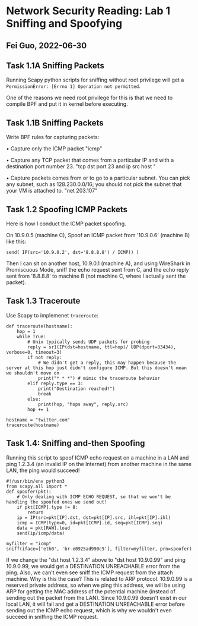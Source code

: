 # Network Security Reading: Lab 1 Sniffing and Spoofying

## Fei Guo, 2022-06-30

## Task 1.1A Sniffing Packets

Running Scapy python scripts for sniffing without root privilege will get a `PermissionError: [Errno 1] Operation not permitted`.

One of the reasons we need root privilege for this is that we need to compile BPF and put it in kernel before executing.

## Task 1.1B Sniffing Packets

Write BPF rules for capturing packets:

• Capture only the ICMP packet
	"icmp"

• Capture any TCP packet that comes from a particular IP and with a destination port number 23.
	"tcp dst port 23 and ip src host <ip>"

• Capture packets comes from or to go to a particular subnet. You can pick any subnet, such as 128.230.0.0/16; you should not pick the subnet that your VM is attached to.
	"net 203.107"

## Task 1.2 Spoofing ICMP Packets

Here is how I conduct the ICMP packet spoofing.

On 10.9.0.5 (machine C), Spoof an ICMP packet from '10.9.0.6' (machine B) like this:

```
send( IP(src='10.9.0.2', dst='8.8.8.8') / ICMP() )
```

Then I can sit on another host, 10.9.0.1 (machine A), and using WireShark in Promiscuous Mode, sniff the echo request sent from C, and the echo reply sent from '8.8.8.8' to machine B (not machine C, where I actually sent the packet).

## Task 1.3 Traceroute

Use Scapy to implemenet `traceroute`:
```
def traceroute(hostname):
	hop = 1
	while True:
		# Unix typically sends UDP packets for probing
		reply = sr1(IP(dst=hostname, ttl=hop)/ UDP(dport=33434), verbose=0, timeout=3) 
		if not reply:
			# We didn't get a reply, this may happen because the server at this hop just didn't configure ICMP. But this doesn't mean we shouldn't move on
			print("* * *") # mimic the traceroute behavior
		elif reply.type == 3:
			print("Destination reached!")
			break
		else:
			print(hop, "hops away", reply.src)
		hop += 1

hostname = "twitter.com"
traceroute(hostname)

```

## Task 1.4: Sniffing and-then Spoofing

Running this script to spoof ICMP echo request on a machine in a LAN and ping 1.2.3.4 (an invalid IP on the Internet) from another machine in the same LAN, the ping would succeed!

```
#!/usr/bin/env python3
from scapy.all import *
def spoofer(pkt):
	# Only dealing with ICMP ECHO REQUEST, so that we won't be handling the spoofed ones we send out!
    if pkt[ICMP].type != 8:
    	return
    ip = IP(src=pkt[IP].dst, dst=pkt[IP].src, ihl=pkt[IP].ihl)
    icmp = ICMP(type=0, id=pkt[ICMP].id, seq=pkt[ICMP].seq)
    data = pkt[RAW].load
    send(ip/icmp/data)

myfilter = "icmp"
sniff(iface=['eth0', 'br-e0925ad990c9'], filter=myfilter, prn=spoofer)
```

If we change the "dst host 1.2.3.4" above to "dst host 10.9.0.99" and ping 10.9.0.99, we would get a DESTINATION UNREACHABLE error from the ping. Also, we can't even see sniff the ICMP request from the attach machine. Why is this the case? This is related to ARP protocol. 10.9.0.99 is a reserved private address, so when we ping this address, we will be using ARP for getting the MAC address of the potential machine (instead of sending out the packet from the LAN). Since 10.9.0.99 doesn't exist in our local LAN, it will fail and get a DESTINATION UNREACHABLE error before sending out the ICMP echo request, which is why we wouldn't even succeed in sniffing the ICMP request.

